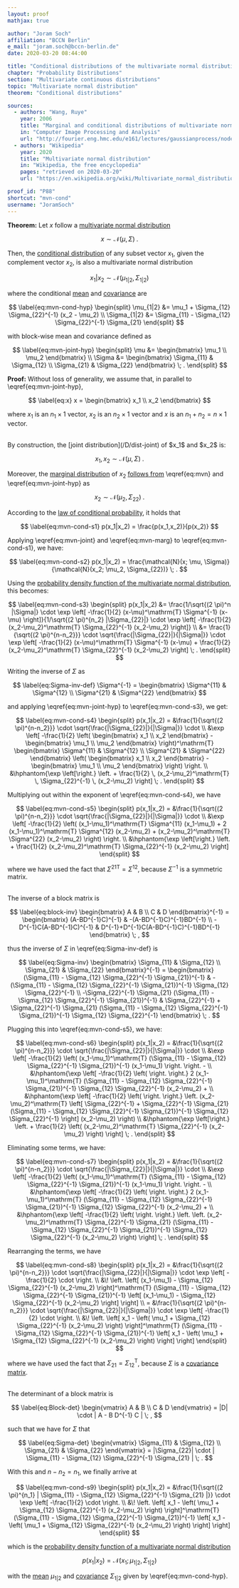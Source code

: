 ```yaml
---
layout: proof
mathjax: true

author: "Joram Soch"
affiliation: "BCCN Berlin"
e_mail: "joram.soch@bccn-berlin.de"
date: 2020-03-20 08:44:00

title: "Conditional distributions of the multivariate normal distribution"
chapter: "Probability Distributions"
section: "Multivariate continuous distributions"
topic: "Multivariate normal distribution"
theorem: "Conditional distributions"

sources:
  - authors: "Wang, Ruye"
    year: 2006
    title: "Marginal and conditional distributions of multivariate normal distribution"
    in: "Computer Image Processing and Analysis"
    url: "http://fourier.eng.hmc.edu/e161/lectures/gaussianprocess/node7.html"
  - authors: "Wikipedia"
    year: 2020
    title: "Multivariate normal distribution"
    in: "Wikipedia, the free encyclopedia"
    pages: "retrieved on 2020-03-20"
    url: "https://en.wikipedia.org/wiki/Multivariate_normal_distribution#Conditional_distributions"

proof_id: "P88"
shortcut: "mvn-cond"
username: "JoramSoch"
---
```



**Theorem:** Let $x$ follow a [multivariate normal distribution](/D/mvn)

$$ \label{eq:mvn}
x \sim \mathcal{N}(\mu, \Sigma) \; .
$$

Then, the [conditional distribution](/D/dist-cond) of any subset vector $x_1$, given the complement vector $x_2$, is also a multivariate normal distribution

$$ \label{eq:mvn-cond}
x_1|x_2 \sim \mathcal{N}(\mu_{1|2}, \Sigma_{1|2})
$$

where the conditional [mean](/D/mean) and [covariance](/D/cov) are

$$ \label{eq:mvn-cond-hyp}
\begin{split}
\mu_{1|2} &= \mu_1 + \Sigma_{12} \Sigma_{22}^{-1} (x_2 - \mu_2) \\
\Sigma_{1|2} &= \Sigma_{11} - \Sigma_{12} \Sigma_{22}^{-1} \Sigma_{21}
\end{split}
$$

with block-wise mean and covariance defined as

$$ \label{eq:mvn-joint-hyp}
\begin{split}
\mu &= \begin{bmatrix} \mu_1 \\ \mu_2 \end{bmatrix} \\
\Sigma &= \begin{bmatrix} \Sigma_{11} & \Sigma_{12} \\ \Sigma_{21} & \Sigma_{22} \end{bmatrix} \; .
\end{split}
$$


**Proof:** Without loss of generality, we assume that, in parallel to \eqref{eq:mvn-joint-hyp},

$$ \label{eq:x}
x = \begin{bmatrix} x_1 \\ x_2 \end{bmatrix}
$$

where $x_1$ is an $n_1 \times 1$ vector, $x_2$ is an $n_2 \times 1$ vector and $x$ is an $n_1 + n_2 = n \times 1$ vector.

<br>
By construction, the [joint distribution](/D/dist-joint) of $x_1$ and $x_2$ is:

$$ \label{eq:mvn-joint}
x_1,x_2 \sim \mathcal{N}(\mu, \Sigma) \; .
$$

Moreover, the [marginal distribution](/D/dist-marg) of $x_2$ [follows from](/P/mvn-marg) \eqref{eq:mvn} and \eqref{eq:mvn-joint-hyp} as

$$ \label{eq:mvn-marg}
x_2 \sim \mathcal{N}(\mu_2, \Sigma_{22}) \; .
$$

According to the [law of conditional probability](/D/prob-cond), it holds that

$$ \label{eq:mvn-cond-s1}
p(x_1|x_2) = \frac{p(x_1,x_2)}{p(x_2)}
$$

Applying \eqref{eq:mvn-joint} and \eqref{eq:mvn-marg} to \eqref{eq:mvn-cond-s1}, we have:

$$ \label{eq:mvn-cond-s2}
p(x_1|x_2) = \frac{\mathcal{N}(x; \mu, \Sigma)}{\mathcal{N}(x_2; \mu_2, \Sigma_{22})} \; .
$$

Using the [probability density function of the multivariate normal distribution](/P/mvn-pdf), this becomes:

$$ \label{eq:mvn-cond-s3}
\begin{split}
p(x_1|x_2) &= \frac{1/\sqrt{(2 \pi)^n |\Sigma|} \cdot \exp \left[ -\frac{1}{2} (x-\mu)^\mathrm{T} \Sigma^{-1} (x-\mu) \right]}{1/\sqrt{(2 \pi)^{n_2} |\Sigma_{22}|} \cdot \exp \left[ -\frac{1}{2} (x_2-\mu_2)^\mathrm{T} \Sigma_{22}^{-1} (x_2-\mu_2) \right]} \\
&= \frac{1}{\sqrt{(2 \pi)^{n-n_2}}} \cdot \sqrt{\frac{|\Sigma_{22}|}{|\Sigma|}} \cdot \exp \left[ -\frac{1}{2} (x-\mu)^\mathrm{T} \Sigma^{-1} (x-\mu) + \frac{1}{2} (x_2-\mu_2)^\mathrm{T} \Sigma_{22}^{-1} (x_2-\mu_2) \right] \; .
\end{split}
$$

Writing the inverse of $\Sigma$ as

$$ \label{eq:Sigma-inv-def}
\Sigma^{-1} = \begin{bmatrix} \Sigma^{11} & \Sigma^{12} \\ \Sigma^{21} & \Sigma^{22} \end{bmatrix}
$$

and applying \eqref{eq:mvn-joint-hyp} to \eqref{eq:mvn-cond-s3}, we get:

$$ \label{eq:mvn-cond-s4}
\begin{split}
p(x_1|x_2) = &\frac{1}{\sqrt{(2 \pi)^{n-n_2}}} \cdot \sqrt{\frac{|\Sigma_{22}|}{|\Sigma|}} \cdot \\
&\exp \left[ -\frac{1}{2} \left( \begin{bmatrix} x_1 \\ x_2 \end{bmatrix} - \begin{bmatrix} \mu_1 \\ \mu_2 \end{bmatrix} \right)^\mathrm{T} \begin{bmatrix} \Sigma^{11} & \Sigma^{12} \\ \Sigma^{21} & \Sigma^{22} \end{bmatrix} \left( \begin{bmatrix} x_1 \\ x_2 \end{bmatrix} - \begin{bmatrix} \mu_1 \\ \mu_2 \end{bmatrix} \right) \right. \\
&\hphantom{\exp \left[\right.} \left. + \frac{1}{2} \, (x_2-\mu_2)^\mathrm{T} \, \Sigma_{22}^{-1} \, (x_2-\mu_2) \right] \; .
\end{split}
$$

Multiplying out within the exponent of \eqref{eq:mvn-cond-s4}, we have

$$ \label{eq:mvn-cond-s5}
\begin{split}
p(x_1|x_2) = &\frac{1}{\sqrt{(2 \pi)^{n-n_2}}} \cdot \sqrt{\frac{|\Sigma_{22}|}{|\Sigma|}} \cdot \\
&\exp \left[ -\frac{1}{2} \left( (x_1-\mu_1)^\mathrm{T} \Sigma^{11} (x_1-\mu_1) + 2 (x_1-\mu_1)^\mathrm{T} \Sigma^{12} (x_2-\mu_2) + (x_2-\mu_2)^\mathrm{T} \Sigma^{22} (x_2-\mu_2) \right) \right. \\
&\hphantom{\exp \left[\right.} \left. + \frac{1}{2} (x_2-\mu_2)^\mathrm{T} \Sigma_{22}^{-1} (x_2-\mu_2) \right]
\end{split}
$$

where we have used the fact that ${\Sigma^{21}}^\mathrm{T} = \Sigma^{12}$, because $\Sigma^{-1}$ is a symmetric matrix.

<br>
The inverse of a block matrix is

$$ \label{eq:block-inv}
\begin{bmatrix}
A & B \\
C & D
\end{bmatrix}^{-1} =
\begin{bmatrix} 
(A-BD^{-1}C)^{-1}          & -(A-BD^{-1}C)^{-1}BD^{-1}              \\
-D^{-1}C(A-BD^{-1}C)^{-1} & D^{-1}+D^{-1}C(A-BD^{-1}C)^{-1}BD^{-1}
\end{bmatrix} \; ,
$$

thus the inverse of $\Sigma$ in \eqref{eq:Sigma-inv-def} is

$$ \label{eq:Sigma-inv}
\begin{bmatrix}
\Sigma_{11} & \Sigma_{12} \\
\Sigma_{21} & \Sigma_{22}
\end{bmatrix}^{-1} =
\begin{bmatrix}
(\Sigma_{11} - \Sigma_{12} \Sigma_{22}^{-1} \Sigma_{21})^{-1}                               & -(\Sigma_{11} - \Sigma_{12} \Sigma_{22}^{-1} \Sigma_{21})^{-1} \Sigma_{12} \Sigma_{22}^{-1}                                                \\
-\Sigma_{22}^{-1} \Sigma_{21} (\Sigma_{11} - \Sigma_{12} \Sigma_{22}^{-1} \Sigma_{21})^{-1} & \Sigma_{22}^{-1} + \Sigma_{22}^{-1} \Sigma_{21} (\Sigma_{11} - \Sigma_{12} \Sigma_{22}^{-1} \Sigma_{21})^{-1} \Sigma_{12} \Sigma_{22}^{-1}
\end{bmatrix} \; .
$$

Plugging this into \eqref{eq:mvn-cond-s5}, we have:

$$ \label{eq:mvn-cond-s6}
\begin{split}
p(x_1|x_2) = &\frac{1}{\sqrt{(2 \pi)^{n-n_2}}} \cdot \sqrt{\frac{|\Sigma_{22}|}{|\Sigma|}} \cdot \\
&\exp \left[ -\frac{1}{2} \left( (x_1-\mu_1)^\mathrm{T} (\Sigma_{11} - \Sigma_{12} \Sigma_{22}^{-1} \Sigma_{21})^{-1} (x_1-\mu_1) \right. \right. - \\
&\hphantom{\exp \left[ -\frac{1}{2} \left( \right. \right.} 2 (x_1-\mu_1)^\mathrm{T} (\Sigma_{11} - \Sigma_{12} \Sigma_{22}^{-1} \Sigma_{21})^{-1} \Sigma_{12} \Sigma_{22}^{-1} (x_2-\mu_2) + \\
&\hphantom{\exp \left[ -\frac{1}{2} \left( \right. \right.} \left. (x_2-\mu_2)^\mathrm{T} \left[ \Sigma_{22}^{-1} + \Sigma_{22}^{-1} \Sigma_{21} (\Sigma_{11} - \Sigma_{12} \Sigma_{22}^{-1} \Sigma_{21})^{-1} \Sigma_{12} \Sigma_{22}^{-1} \right] (x_2-\mu_2) \right) \\
&\hphantom{\exp \left[\right.} \left. + \frac{1}{2} \left( (x_2-\mu_2)^\mathrm{T} \Sigma_{22}^{-1} (x_2-\mu_2) \right) \right] \; .
\end{split}
$$

Eliminating some terms, we have:

$$ \label{eq:mvn-cond-s7}
\begin{split}
p(x_1|x_2) = &\frac{1}{\sqrt{(2 \pi)^{n-n_2}}} \cdot \sqrt{\frac{|\Sigma_{22}|}{|\Sigma|}} \cdot \\
&\exp \left[ -\frac{1}{2} \left( (x_1-\mu_1)^\mathrm{T} (\Sigma_{11} - \Sigma_{12} \Sigma_{22}^{-1} \Sigma_{21})^{-1} (x_1-\mu_1) \right. \right. - \\
&\hphantom{\exp \left[ -\frac{1}{2} \left( \right. \right.} 2 (x_1-\mu_1)^\mathrm{T} (\Sigma_{11} - \Sigma_{12} \Sigma_{22}^{-1} \Sigma_{21})^{-1} \Sigma_{12} \Sigma_{22}^{-1} (x_2-\mu_2) + \\
&\hphantom{\exp \left[ -\frac{1}{2} \left( \right. \right.} \left. \left. (x_2-\mu_2)^\mathrm{T} \Sigma_{22}^{-1} \Sigma_{21} (\Sigma_{11} - \Sigma_{12} \Sigma_{22}^{-1} \Sigma_{21})^{-1} \Sigma_{12} \Sigma_{22}^{-1} (x_2-\mu_2) \right) \right] \; .
\end{split}
$$

Rearranging the terms, we have

$$ \label{eq:mvn-cond-s8}
\begin{split}
p(x_1|x_2) = &\frac{1}{\sqrt{(2 \pi)^{n-n_2}}} \cdot \sqrt{\frac{|\Sigma_{22}|}{|\Sigma|}} \cdot \exp \left[ -\frac{1}{2} \cdot \right. \\
&\! \left. \left[ (x_1-\mu_1) - \Sigma_{12} \Sigma_{22}^{-1} (x_2-\mu_2) \right]^\mathrm{T} (\Sigma_{11} - \Sigma_{12} \Sigma_{22}^{-1} \Sigma_{21})^{-1} \left[ (x_1-\mu_1) - \Sigma_{12} \Sigma_{22}^{-1} (x_2-\mu_2) \right] \right] \\
= &\frac{1}{\sqrt{(2 \pi)^{n-n_2}}} \cdot \sqrt{\frac{|\Sigma_{22}|}{|\Sigma|}} \cdot \exp \left[ -\frac{1}{2} \cdot \right. \\
&\! \left. \left[ x_1 - \left( \mu_1 + \Sigma_{12} \Sigma_{22}^{-1} (x_2-\mu_2) \right) \right]^\mathrm{T} (\Sigma_{11} - \Sigma_{12} \Sigma_{22}^{-1} \Sigma_{21})^{-1} \left[ x_1 - \left( \mu_1 + \Sigma_{12} \Sigma_{22}^{-1} (x_2-\mu_2) \right) \right] \right]
\end{split}
$$

where we have used the fact that $\Sigma_{21} = \Sigma_{12}^\mathrm{T}$, because $\Sigma$ is a [covariance matrix](/D/covmat).

<br>
The determinant of a block matrix is

$$ \label{eq:Block-det}
\begin{vmatrix} A & B \\ C & D \end{vmatrix} = |D| \cdot | A - B D^{-1} C | \; ,
$$

such that we have for $\Sigma$ that

$$ \label{eq:Sigma-det}
\begin{vmatrix} \Sigma_{11} & \Sigma_{12} \\ \Sigma_{21} & \Sigma_{22} \end{vmatrix} = |\Sigma_{22}| \cdot | \Sigma_{11} - \Sigma_{12} \Sigma_{22}^{-1} \Sigma_{21} | \; .
$$

With this and $n - n_2 = n_1$, we finally arrive at

$$ \label{eq:mvn-cond-s9}
\begin{split}
p(x_1|x_2) = &\frac{1}{\sqrt{(2 \pi)^{n_1} | \Sigma_{11} - \Sigma_{12} \Sigma_{22}^{-1} \Sigma_{21} |}} \cdot \exp \left[ -\frac{1}{2} \cdot \right. \\
&\! \left. \left[ x_1 - \left( \mu_1 + \Sigma_{12} \Sigma_{22}^{-1} (x_2-\mu_2) \right) \right]^\mathrm{T} (\Sigma_{11} - \Sigma_{12} \Sigma_{22}^{-1} \Sigma_{21})^{-1} \left[ x_1 - \left( \mu_1 + \Sigma_{12} \Sigma_{22}^{-1} (x_2-\mu_2) \right) \right] \right]
\end{split}
$$

which is the [probability density function of a multivariate normal distribution](/P/mvn-pdf)

$$ \label{eq:mvn-cond-s10}
p(x_1|x_2) = \mathcal{N}(x_1; \mu_{1|2}, \Sigma_{1|2})
$$

with the [mean](/D/mean) $\mu_{1 \vert 2}$ and [covariance](/D/cov) $\Sigma_{1 \vert 2}$ given by \eqref{eq:mvn-cond-hyp}.
